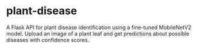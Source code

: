 # plant-disease
A Flask API for plant disease identification using a fine-tuned MobileNetV2 model. Upload an image of a plant leaf and get predictions about possible diseases with confidence scores.
